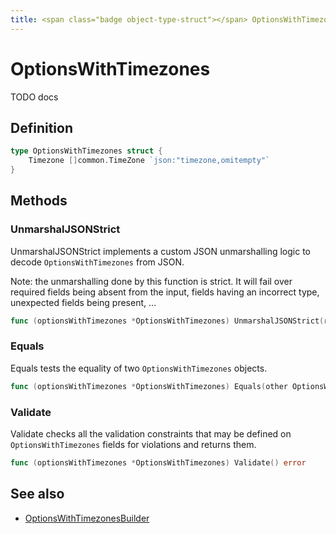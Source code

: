 ```yaml
---
title: <span class="badge object-type-struct"></span> OptionsWithTimezones
---
```

# <span class="badge object-type-struct"></span> OptionsWithTimezones

TODO docs

## Definition

```go
type OptionsWithTimezones struct {
    Timezone []common.TimeZone `json:"timezone,omitempty"`
}
```
## Methods

### <span class="badge object-method"></span> UnmarshalJSONStrict

UnmarshalJSONStrict implements a custom JSON unmarshalling logic to decode `OptionsWithTimezones` from JSON.

Note: the unmarshalling done by this function is strict. It will fail over required fields being absent from the input, fields having an incorrect type, unexpected fields being present, …

```go
func (optionsWithTimezones *OptionsWithTimezones) UnmarshalJSONStrict(raw []byte) error
```

### <span class="badge object-method"></span> Equals

Equals tests the equality of two `OptionsWithTimezones` objects.

```go
func (optionsWithTimezones *OptionsWithTimezones) Equals(other OptionsWithTimezones) bool
```

### <span class="badge object-method"></span> Validate

Validate checks all the validation constraints that may be defined on `OptionsWithTimezones` fields for violations and returns them.

```go
func (optionsWithTimezones *OptionsWithTimezones) Validate() error
```

## See also

 * <span class="badge builder"></span> [OptionsWithTimezonesBuilder](./builder-OptionsWithTimezonesBuilder.md)
